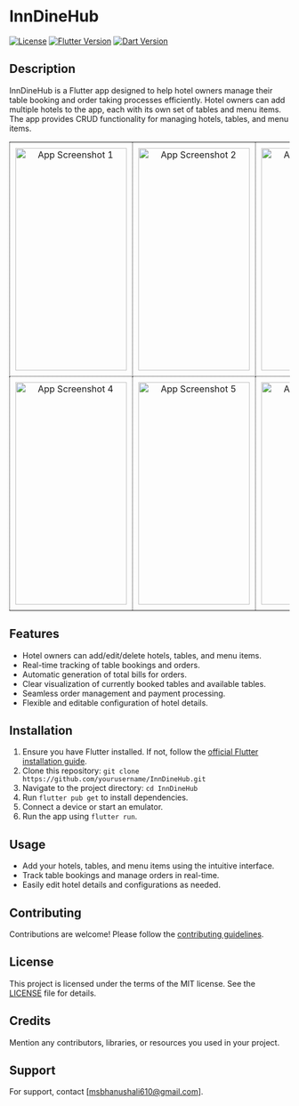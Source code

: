 # InnDineHub

[![License](https://img.shields.io/badge/license-MIT-blue.svg)](https://opensource.org/licenses/MIT)
[![Flutter Version](https://img.shields.io/badge/flutter-2.x-blue.svg)](https://flutter.dev/docs/get-started/install)
[![Dart Version](https://img.shields.io/badge/dart-2.x-blue.svg)](https://dart.dev/get-dart)

## Description

InnDineHub is a Flutter app designed to help hotel owners manage their table booking and order taking processes efficiently. Hotel owners can add multiple hotels to the app, each with its own set of tables and menu items. The app provides CRUD functionality for managing hotels, tables, and menu items.
<table style="border-collapse: collapse;">
  <tr>
    <td align="center" style="padding: 10px; border: 1px dotted black;">
      <img src="https://firebasestorage.googleapis.com/v0/b/vaultifylink.appspot.com/o/uploads%2FQKQ1.190910.002%2F1710868656078_IMG-20240319-WA0002.jpg?alt=media&token=353bf529-b7a8-4b47-b7b0-8dc9ef8a4587" alt="App Screenshot 1" style="width: 200px; height: 400px;">
    </td>
    <td align="center" style="padding: 10px; border: 1px dotted black;">
      <img src="https://firebasestorage.googleapis.com/v0/b/vaultifylink.appspot.com/o/uploads%2FQKQ1.190910.002%2F1710868676880_IMG-20240319-WA0003.jpg?alt=media&token=62049c10-e1f1-421c-bf24-89ddafd37056" alt="App Screenshot 2" style="width: 200px; height: 400px;">
    </td>
    <td align="center" style="padding: 10px; border: 1px dotted black;">
      <img src="https://firebasestorage.googleapis.com/v0/b/vaultifylink.appspot.com/o/uploads%2FQKQ1.190910.002%2F1710868693126_IMG-20240319-WA0004.jpg?alt=media&token=1e475279-7db6-4f9b-a0f9-5a8dd8c007a7" alt="App Screenshot 3" style="width: 200px; height: 400px;">
    </td>
  </tr>
  <tr>
    <td align="center" style="padding: 10px; border: 1px dotted black;">
      <img src="https://firebasestorage.googleapis.com/v0/b/vaultifylink.appspot.com/o/uploads%2FQKQ1.190910.002%2F1710868697475_IMG-20240319-WA0005.jpg?alt=media&token=a1ffdac1-815f-4859-94c6-d2c65906d5ee" alt="App Screenshot 4" style="width: 200px; height: 400px;">
    </td>
    <td align="center" style="padding: 10px; border: 1px dotted black;">
      <img src="https://firebasestorage.googleapis.com/v0/b/vaultifylink.appspot.com/o/uploads%2FQKQ1.190910.002%2F1710868702391_IMG-20240319-WA0006.jpg?alt=media&token=eb826b44-6814-4ec3-a9d8-3472d435d52a" alt="App Screenshot 5" style="width: 200px; height: 400px;">
    </td>
    <td align="center" style="padding: 10px; border: 1px dotted black;">
      <img src="https://firebasestorage.googleapis.com/v0/b/vaultifylink.appspot.com/o/uploads%2FQKQ1.190910.002%2F1710868700176_IMG-20240319-WA0007.jpg?alt=media&token=323595f3-4f70-4c45-8dd4-43a05cf76a34" alt="App Screenshot 6" style="width: 200px; height: 400px;">
    </td>
  </tr>
</table>


## Features

- Hotel owners can add/edit/delete hotels, tables, and menu items.
- Real-time tracking of table bookings and orders.
- Automatic generation of total bills for orders.
- Clear visualization of currently booked tables and available tables.
- Seamless order management and payment processing.
- Flexible and editable configuration of hotel details.

## Installation

1. Ensure you have Flutter installed. If not, follow the [official Flutter installation guide](https://flutter.dev/docs/get-started/install).
2. Clone this repository: `git clone https://github.com/yourusername/InnDineHub.git`
3. Navigate to the project directory: `cd InnDineHub`
4. Run `flutter pub get` to install dependencies.
5. Connect a device or start an emulator.
6. Run the app using `flutter run`.

## Usage

- Add your hotels, tables, and menu items using the intuitive interface.
- Track table bookings and manage orders in real-time.
- Easily edit hotel details and configurations as needed.

## Contributing

Contributions are welcome! Please follow the [contributing guidelines](CONTRIBUTING.md).

## License

This project is licensed under the terms of the MIT license. See the [LICENSE](LICENSE) file for details.

## Credits

Mention any contributors, libraries, or resources you used in your project.

## Support

For support, contact [msbhanushali610@gmail.com].
